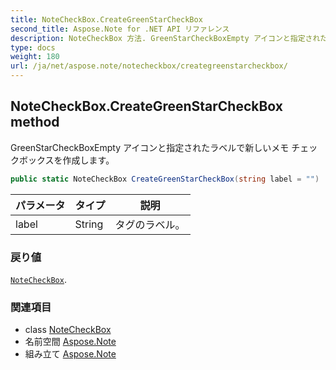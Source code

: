 ```yaml
---
title: NoteCheckBox.CreateGreenStarCheckBox
second_title: Aspose.Note for .NET API リファレンス
description: NoteCheckBox 方法. GreenStarCheckBoxEmpty アイコンと指定されたラベルで新しいメモ チェックボックスを作成します
type: docs
weight: 180
url: /ja/net/aspose.note/notecheckbox/creategreenstarcheckbox/
---
```

## NoteCheckBox.CreateGreenStarCheckBox method

GreenStarCheckBoxEmpty アイコンと指定されたラベルで新しいメモ チェックボックスを作成します。

```csharp
public static NoteCheckBox CreateGreenStarCheckBox(string label = "")
```

| パラメータ | タイプ | 説明 |
| --- | --- | --- |
| label | String | タグのラベル。 |

### 戻り値

[`NoteCheckBox`](../).

### 関連項目

* class [NoteCheckBox](../)
* 名前空間 [Aspose.Note](../../notecheckbox/)
* 組み立て [Aspose.Note](../../../)


